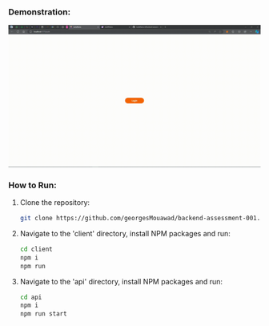 ### Demonstration:

<div style="text-align:center;">
  <img src="./README/demo.gif" alt="DemoGif" />
</div>

### How to Run:

1. Clone the repository:
    ```sh
    git clone https://github.com/georgesMouawad/backend-assessment-001.git
    ```
2. Navigate to the 'client' directory, install NPM packages and run:
    ```sh
    cd client
    npm i
    npm run
    ```
3. Navigate to the 'api' directory, install NPM packages and run:
    ```sh
    cd api
    npm i
    npm run start
    ```
